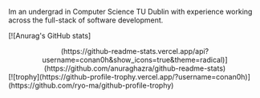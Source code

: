 Im an undergrad in Computer Science TU Dublin with experience working across the full-stack of software development. 

[![Anurag's GitHub stats]
<div align=center>
  (https://github-readme-stats.vercel.app/api?username=conan0h&show_icons=true&theme=radical)](https://github.com/anuraghazra/github-readme-stats)
</div>
[![trophy](https://github-profile-trophy.vercel.app/?username=conan0h)](https://github.com/ryo-ma/github-profile-trophy)

